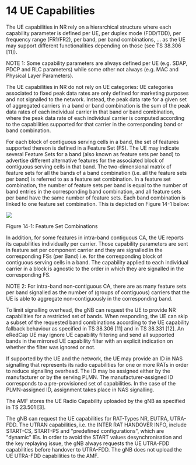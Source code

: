 # 14 UE Capabilities

The UE capabilities in NR rely on a hierarchical structure where each
capability parameter is defined per UE, per duplex mode (FDD/TDD), per
frequency range (FR1/FR2), per band, per band combinations, ... as the
UE may support different functionalities depending on those (see TS
38.306 \[11\]).

NOTE 1: Some capability parameters are always defined per UE (e.g. SDAP,
PDCP and RLC parameters) while some other not always (e.g. MAC and
Physical Layer Parameters).

The UE capabilities in NR do not rely on UE categories: UE categories
associated to fixed peak data rates are only defined for marketing
purposes and not signalled to the network. Instead, the peak data rate
for a given set of aggregated carriers in a band or band combination is
the sum of the peak data rates of each individual carrier in that band
or band combination, where the peak data rate of each individual carrier
is computed according to the capabilities supported for that carrier in
the corresponding band or band combination.

For each block of contiguous serving cells in a band, the set of
features supported thereon is defined in a Feature Set (FS). The UE may
indicate several Feature Sets for a band (also known as feature sets per
band) to advertise different alternative features for the associated
block of contiguous serving cells in that band. The two-dimensional
matrix of feature sets for all the bands of a band combination (i.e. all
the feature sets per band) is referred to as a feature set combination.
In a feature set combination, the number of feature sets per band is
equal to the number of band entries in the corresponding band
combination, and all feature sets per band have the same number of
feature sets. Each band combination is linked to one feature set
combination. This is depicted on Figure 14-1 below:

![](media/image62.emf)

Figure 14-1: Feature Set Combinations

In addition, for some features in intra-band contiguous CA, the UE
reports its capabilities individually per carrier. Those capability
parameters are sent in feature set per component carrier and they are
signalled in the corresponding FSs (per Band) i.e. for the corresponding
block of contiguous serving cells in a band. The capability applied to
each individual carrier in a block is agnostic to the order in which
they are signalled in the corresponding FS.

NOTE 2: For intra-band non-contiguous CA, there are as many feature sets
per band signalled as the number of (groups of contiguous) carriers that
the UE is able to aggregate non-contiguously in the corresponding band.

To limit signalling overhead, the gNB can request the UE to provide NR
capabilities for a restricted set of bands. When responding, the UE can
skip a subset of the requested band combinations according to the UE
capability fallback behaviour as specified in TS 38.306 \[11\] and in TS
38.331 \[12\]. An eRedCap UE may ignore UE capability filtering and send
all supported bands in the mirrored UE capability filter with an
explicit indication on whether the filter was ignored or not.

If supported by the UE and the network, the UE may provide an ID in NAS
signalling that represents its radio capabilities for one or more RATs
in order to reduce signalling overhead. The ID may be assigned either by
the manufacturer or by the serving PLMN. The manufacturer-assigned ID
corresponds to a pre-provisioned set of capabilities. In the case of the
PLMN-assigned ID, assignment takes place in NAS signalling.

The AMF stores the UE Radio Capability uploaded by the gNB as specified
in TS 23.501 \[3\].

The gNB can request the UE capabilities for RAT-Types NR, EUTRA,
UTRA-FDD. The UTRAN capabilities, i.e. the INTER RAT HANDOVER INFO,
include START-CS, START-PS and \"predefined configurations\", which are
\"dynamic\" IEs. In order to avoid the START values desynchronisation
and the key replaying issue, the gNB always requests the UE UTRA-FDD
capabilities before handover to UTRA-FDD. The gNB does not upload the UE
UTRA-FDD capabilities to the AMF.